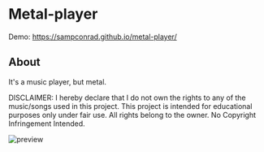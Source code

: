 # Metal-player

Demo: https://sampconrad.github.io/metal-player/

## About

It's a music player, but metal.

DISCLAIMER: I hereby declare that I do not own the rights to any of the music/songs used in this project. This project is intended for educational purposes only under fair use. All rights belong to the owner. No Copyright Infringement Intended.

![preview](https://i.imgur.com/sheX6xN.png)
